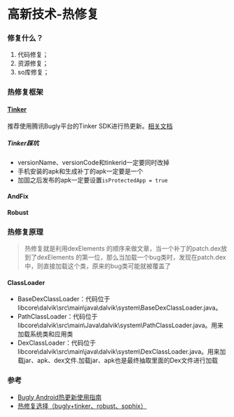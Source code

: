 # 高新技术-热修复

### 修复什么？

1. 代码修复；
2. 资源修复；
3. so库修复；

### 热修复框架

#### [Tinker](https://github.com/Tencent/tinker)
推荐使用腾讯Bugly平台的Tinker SDK进行热更新。[相关文档](https://github.com/Tencent/tinker/wiki)

##### Tinker踩坑

* versionName、versionCode和tinkerid一定要同时改掉
* 手机安装的apk和生成补丁的apk一定要是一个
* 加固之后发布的apk一定要设置`isProtectedApp = true`

#### AndFix

#### Robust

### 热修复原理
> 热修复就是利用dexElements 的顺序来做文章，当一个补丁的patch.dex放到了dexElements 的第一位，那么当加载一个bug类时，发现在patch.dex中，则直接加载这个类，原来的bug类可能就被覆盖了
#### ClassLoader
* BaseDexClassLoader：代码位于libcore\dalvik\src\main\java\dalvik\system\BaseDexClassLoader.java。
* PathClassLoader：代码位于libcore\dalvik\src\main\Java\dalvik\system\PathClassLoader.java。用来加载系统类和应用类
* DexClassLoader：代码位于libcore\dalvik\src\main\java\dalvik\system\DexClassLoader.java。用来加载jar、apk、dex文件.加载jar、apk也是最终抽取里面的Dex文件进行加载

### 参考
* [Bugly Android热更新使用指南](https://bugly.qq.com/docs/user-guide/instruction-manual-android-hotfix/?v=20200114181137)
* [热修复选择（bugly+tinker、robust、sophix）](https://www.jianshu.com/p/0becb0fe5534)